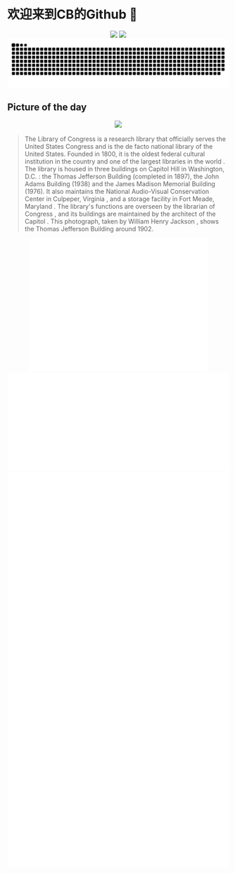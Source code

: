 
# 欢迎来到CB的Github 👋

<div align="center">
  <img height="137px" src="https://github-readme-stats.vercel.app/api?username=SuperCB&show_icons=true&theme=radical" />
  <img height="137px" src="https://github-readme-stats.vercel.app/api/top-langs/?username=SuperCB&hide_title=true&hide_border=true&layout=compact&langs_count=6&text_color=000&icon_color=fff" />
</div>


<div align="center">
    <img src="./contribution-snake/github-contribution-grid-snake.svg" />
</div>



## Picture of the day
<div align="center">
  <img width=400px src="https://upload.wikimedia.org/wikipedia/commons/thumb/0/07/Library_of_Congress%2C_Washington%2C_D.C._-_c._1902.jpg/750px-Library_of_Congress%2C_Washington%2C_D.C._-_c._1902.jpg" />
</div>

>The  Library of Congress  is a  research library  that officially serves the  United States Congress  and is the de facto  national library  of the United States. Founded in 1800, it is the oldest  federal cultural institution  in the country and one of the   largest libraries in the world . The library is housed in three buildings on  Capitol Hill  in  Washington, D.C. : the  Thomas Jefferson Building  (completed in 1897), the  John Adams Building  (1938) and the  James Madison Memorial Building  (1976). It also maintains the  National Audio-Visual Conservation Center  in  Culpeper, Virginia , and a storage facility in  Fort Meade, Maryland . The library's functions are overseen by the  librarian of Congress , and its buildings are maintained by the  architect of the Capitol . This photograph, taken by  William Henry Jackson , shows the Thomas Jefferson Building around 1902.



<div align="center">
  <img height="300px" src="base_metrics.svg" />
  <img  src="metrics.plugin.calendar.full.svg" />
</div>


<div align="center">
  <img  src="plugin_metrics.svg" /> 
</div>

